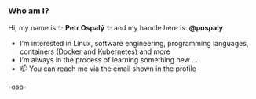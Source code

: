 ### Who am I?

Hi, my name is ✨ **Petr Ospalý** ✨ and my handle here is: **@pospaly**

- I’m interested in Linux, software engineering, programming languages, containers (Docker and Kubernetes) and more
- I’m always in the process of learning something new ...
- 📫 You can reach me via the email shown in the profile

-osp-
